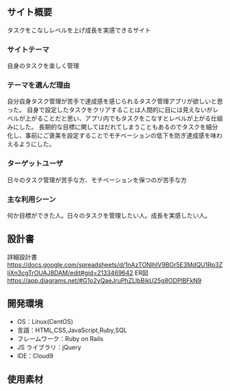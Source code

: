 ## サイト概要

タスクをこなしレベルを上げ成長を実感できるサイト

### サイトテーマ

自身のタスクを楽しく管理

### テーマを選んだ理由

自分自身タスク管理が苦手で達成感を感じられるタスク管理アプリが欲しいと思った。
自身で設定したタスクをクリアすることは人間的に目には見えないがレベルが上がることだと思い、アプリ内でもタスクをこなすとレベルが上がる仕組みにした。
長期的な目標に関してはだれてしまうこともあるのでタスクを細分化し、事前にご褒美を設定することでモチベーションの低下を防ぎ達成感を味わえるようにした。

### ターゲットユーザ

日々のタスク管理が苦手な方、モチベーションを保つのが苦手な方

### 主な利用シーン

何か目標ができた人。日々のタスクを管理したい人。成長を実感したい人。

## 設計書
詳細設計書 https://docs.google.com/spreadsheets/d/1nAzTONlhIV9BOr5E3MdQU1Rp3ZljXn3cgTrOUAJ8DAM/edit#gid=2133469642
ER図 https://app.diagrams.net/#G1o2yQaeJruPhZLlbBikU25g8ODPlBFkN9


## 開発環境

- OS：Linux(CentOS)
- 言語：HTML,CSS,JavaScript,Ruby,SQL
- フレームワーク：Ruby on Rails
- JS ライブラリ：jQuery
- IDE：Cloud9

## 使用素材
